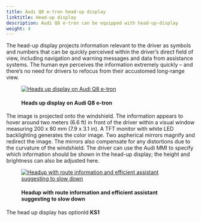 ```yaml
---
title: Audi Q8 e-tron head-up display
linktitle: Head-up display
description: Audi Q8 e-tron can be equipped with head-up-display
weight: 4
---
```

<!-- markdownlint-disable MD033 -->

The head-up display projects information relevant to the driver as symbols and numbers that can be quickly perceived within the driver’s direct field of view, including navigation and warning messages and data from assistance systems. The human eye perceives the information extremely quickly – and there’s no need for drivers to refocus from their accustomed long-range view.

<figure>
    <a href="https://media.electrichasgoneaudi.net/multimedia/models/e-tron/technology/uiandoperations/headupdisplay/headup.jpg">
        <img src="https://media.electrichasgoneaudi.net/multimedia/models/e-tron/technology/uiandoperations/headupdisplay/headup.jpg"
        class="img-fluid" alt="Heads up display on Audi Q8 e-tron" title="Heads up display on Audi Q8 e-tron">
    </a>
    <figcaption><h4>Heads up display on Audi Q8 e-tron</h4></figcaption>
</figure>

The image is projected onto the windshield. The information appears to hover around two meters (6.6 ft) in front of the driver within a visual window measuring 200 x 80 mm (7.9 x 3.1 in). A TFT monitor with white LED backlighting generates the color image. Two aspherical mirrors magnify and redirect the image. The mirrors also compensate for any distortions due to the curvature of the windshield. The driver can use the Audi MMI to specify which information should be shown in the head-up display; the height and brightness can also be adjusted here.

<figure>
    <a href="https://media.electrichasgoneaudi.net/multimedia/models/e-tron/technology/uiandoperations/headupdisplay/headup2.jpg">
        <img src="https://media.electrichasgoneaudi.net/multimedia/models/e-tron/technology/uiandoperations/headupdisplay/headup2s.jpg"
        class="img-fluid" alt="Headup with route information and efficient assistant suggesting to slow down" title="Headup with route information and efficient assistant suggesting to slow down">
    </a>
    <figcaption><h4>Headup with route information and efficient assistant suggesting to slow down</h4></figcaption>
</figure>

The head up display has optionId **KS1**
